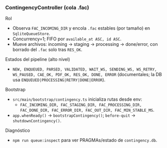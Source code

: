 ### ContingencyController (cola .fac)

Rol
- Observa `FAC_INCOMING_DIR` y encola `.fac` estables (por tamaño) en `SqliteQueueStore`.
- Concurrency=1; FIFO por `available_at ASC, id ASC`.
- Mueve archivos: incoming → staging → processing → done/error, con borrado del `.fac` solo tras `RES_OK`.

Estados del pipeline (alto nivel)
- `NEW, ENQUEUED, PARSED, VALIDATED, WAIT_WS, SENDING_WS, WS_RETRY, WS_PAUSED, CAE_OK, PDF_OK, RES_OK, DONE, ERROR` (documentales; la DB usa `ENQUEUED|PROCESSING|RETRY|DONE|ERROR`).

Bootstrap
- `src/main/bootstrap/contingency.ts` inicializa rutas desde env:
  - `FAC_INCOMING_DIR, FAC_STAGING_DIR, FAC_PROCESSING_DIR, FAC_DONE_DIR, FAC_ERROR_DIR, FAC_OUT_DIR, FAC_MIN_STABLE_MS`.
- `app.whenReady()` → `bootstrapContingency()`; `before-quit` → `shutdownContingency()`.

Diagnóstico
- `npm run queue:inspect` para ver PRAGMAs/estado de `contingency.db`.


